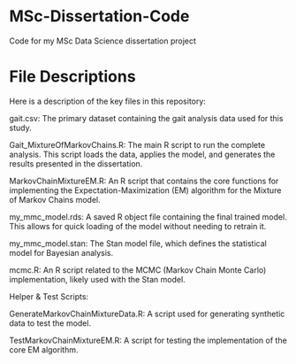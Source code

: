 # MSc-Dissertation-Code
Code for my MSc Data Science dissertation project
# File Descriptions
Here is a description of the key files in this repository:

gait.csv: The primary dataset containing the gait analysis data used for this study.

Gait_MixtureOfMarkovChains.R: The main R script to run the complete analysis. This script loads the data, applies the model, and generates the results presented in the dissertation.

MarkovChainMixtureEM.R: An R script that contains the core functions for implementing the Expectation-Maximization (EM) algorithm for the Mixture of Markov Chains model.

my_mmc_model.rds: A saved R object file containing the final trained model. This allows for quick loading of the model without needing to retrain it.

my_mmc_model.stan: The Stan model file, which defines the statistical model for Bayesian analysis.

mcmc.R: An R script related to the MCMC (Markov Chain Monte Carlo) implementation, likely used with the Stan model.

Helper & Test Scripts:

GenerateMarkovChainMixtureData.R: A script used for generating synthetic data to test the model.

TestMarkovChainMixtureEM.R: A script for testing the implementation of the core EM algorithm.
